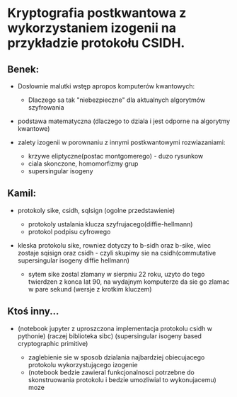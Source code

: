 # Kryptografia postkwantowa z wykorzystaniem izogenii na przykładzie protokołu CSIDH.


## Benek:

- Dosłownie malutki wstęp apropos komputerów kwantowych:
    
    - Dlaczego sa tak "niebezpieczne" dla aktualnych algorytmów szyfrowania

- podstawa matematyczna (dlaczego to dziala i jest odporne na algorytmy kwantowe)

- zalety izogenii w porownaniu z innymi postkwantowymi rozwiazaniami:
    
    - krzywe eliptyczne(postac montgomerego) - duzo rysunkow
    - ciala skonczone, homomorfizmy grup
    - supersingular isogeny


## Kamil:

- protokoly sike, csidh, sqIsign (ogolne przedstawienie) 
 
    - protokoly ustalania klucza szyfrujacego(diffie-hellmann)
    - protokol podpisu cyfrowego

- kleska protokolu sike, rowniez dotyczy to b-sidh oraz b-sike, wiec zostaje sqisign oraz csidh - czyli skupimy sie na csidh(commutative supersingular isogeny diffie hellmann)

    - sytem sike zostal zlamany w sierpniu 22 roku, uzyto do tego twierdzen z konca lat 90, na wydajnym komputerze da sie go zlamac w pare sekund (wersje z krotkim kluczem)

## Ktoś inny...

- (notebook jupyter z uproszczona implementacja protokolu csidh w pythonie) (raczej biblioteka sibc) (supersingular isogeny based cryptographic primitive) 

    - zaglebienie sie w sposob dzialania najbardziej obiecujacego protokolu wykorzystującego izogenie
    - (notebook bedzie zawieral funkcjonalnosci potrzebne do skonstruowania protokolu i bedzie umozliwial
   to wykonujacemu) moze
